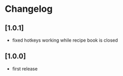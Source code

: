 # Changelog

## [1.0.1]
- fixed hotkeys working while recipe book is closed

## [1.0.0]
- first release